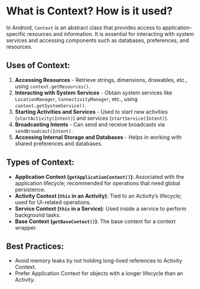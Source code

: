 # What is Context? How is it used?

In Android, `Context` is an abstract class that provides access to application-specific resources and information. It is essential for interacting with system services and accessing components such as databases, preferences, and resources.

## Uses of Context:
1. **Accessing Resources** - Retrieve strings, dimensions, drawables, etc., using `context.getResources()`.
2. **Interacting with System Services** - Obtain system services like `LocationManager`, `ConnectivityManager`, etc., using `context.getSystemService()`.
3. **Starting Activities and Services** - Used to start new activities (`startActivity(Intent)`) and services (`startService(Intent)`).
4. **Broadcasting Intents** - Can send and receive broadcasts via `sendBroadcast(Intent)`.
5. **Accessing Internal Storage and Databases** - Helps in working with shared preferences and databases.

## Types of Context:
- **Application Context (`getApplicationContext()`)**: Associated with the application lifecycle; recommended for operations that need global persistence.
- **Activity Context (`this` in an Activity)**: Tied to an Activity’s lifecycle; used for UI-related operations.
- **Service Context (`this` in a Service)**: Used inside a service to perform background tasks.
- **Base Context (`getBaseContext()`)**: The base context for a context wrapper.

## Best Practices:
- Avoid memory leaks by not holding long-lived references to Activity Context.
- Prefer Application Context for objects with a longer lifecycle than an Activity.
